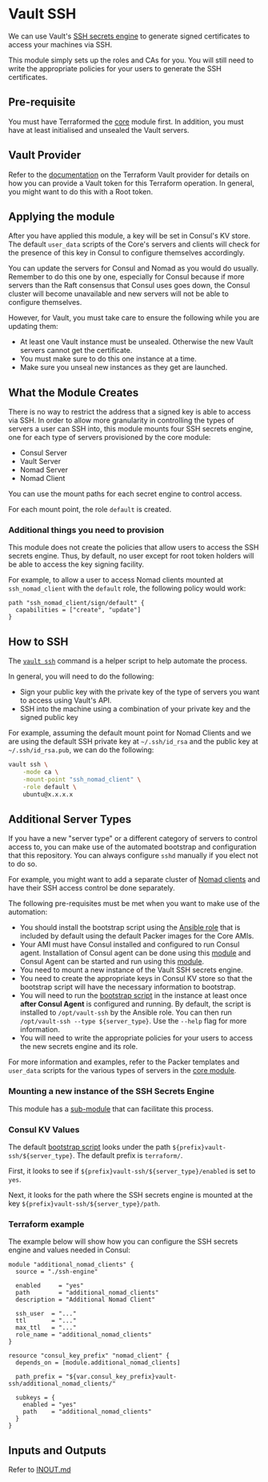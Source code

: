 # Vault SSH

We can use Vault's
[SSH secrets engine](https://www.vaultproject.io/docs/secrets/ssh/signed-ssh-certificates.html) to
generate signed certificates to access your machines via SSH.

This module simply sets up the roles and CAs for you. You will still need to write the
appropriate policies for your users to generate the SSH certificates.

## Pre-requisite

You must have Terraformed the [core](../core) module first. In addition, you must have at least
initialised and unsealed the Vault servers.

## Vault Provider

Refer to the [documentation](https://www.terraform.io/docs/providers/vault/index.html) on the
Terraform Vault provider for details on how you can provide a Vault token for this Terraform
operation. In general, you might want to do this with a Root token.

## Applying the module

After you have applied this module, a key will be set in Consul's KV store. The default
`user_data` scripts of the Core's servers and clients will check for the presence of this
key in Consul to configure themselves accordingly.

You can update the servers for Consul and Nomad as you would do usually. Remember to do this
one by one, especially for Consul because if more servers than the Raft consensus that Consul uses
goes down, the Consul cluster will become unavailable and new servers will not be able to configure
themselves.

However, for Vault, you must take care to ensure the following while you are updating them:

- At least one Vault instance must be unsealed. Otherwise the new Vault servers cannot get the certificate.
- You must make sure to do this one instance at a time.
- Make sure you unseal new instances as they get are launched.

## What the Module Creates

There is no way to restrict the address that a signed key is able to access via SSH. In order to
allow more granularity in controlling the types of servers a user can SSH into, this module mounts
four SSH secrets engine, one for each type of servers provisioned by the core module:

- Consul Server
- Vault Server
- Nomad Server
- Nomad Client

You can use the mount paths for each secret engine to control access.

For each mount point, the role `default` is created.

### Additional things you need to provision

This module does not create the policies that allow users to access the SSH secrets engine.
Thus, by default, no user except for root token holders will be able to access the key signing
facility.

For example, to allow a user to access Nomad clients mounted at `ssh_nomad_client` with the
`default` role, the following policy would work:

```hcl
path "ssh_nomad_client/sign/default" {
  capabilities = ["create", "update"]
}
```

## How to SSH

The [`vault ssh`](https://www.vaultproject.io/docs/commands/ssh.html) command is a helper script
to help automate the process.

In general, you will need to do the following:

- Sign your public key with the private key of the type of servers you want to access using Vault's API.
- SSH into the machine using a combination of your private key and the signed public key

For example, assuming the default mount point for Nomad Clients and we are using the default
SSH private key at `~/.ssh/id_rsa` and the public key at `~/.ssh/id_rsa.pub`,
we can do the following:

```bash
vault ssh \
    -mode ca \
    -mount-point "ssh_nomad_client" \
    -role default \
    ubuntu@x.x.x.x
```

## Additional Server Types

If you have a new "server type" or a different category of servers to control access to, you can
make use of the automated bootstrap and configuration that this repository. You can always configure
`sshd` manually if you elect not to do so.

For example, you might want to add a separate cluster of [Nomad clients](../nomad-clients)
and have their SSH access control be done separately.

The following pre-requisites must be met when you want to make use of the automation:

- You should install the bootstrap script using the [Ansible role](../core/packer/roles/install-ssh-script/) that is included by default using the default Packer images for the Core AMIs.
- Your AMI must have Consul installed and configured to run Consul agent. Installation of Consul agent can be done using this [module](https://github.com/hashicorp/terraform-aws-consul/tree/master/modules/install-consul) and Consul Agent can be started and run using this [module](https://github.com/hashicorp/terraform-aws-consul/tree/master/modules/run-consul).
- You need to mount a new instance of the Vault SSH secrets engine.
- You need to create the appropriate keys in Consul KV store so that the bootstrap script will have the necessary information to bootstrap.
- You will need to run the [bootstrap script](../core/packer/roles/install-ssh-script/files/configure.sh) in the instance at least once **after Consul Agent** is configured and running. By default, the script is installed to `/opt/vault-ssh` by the Ansible role. You can then run `/opt/vault-ssh --type ${server_type}`. Use the `--help` flag for more information.
- You will need to write the appropriate policies for your users to access the new secrets engine and its role.

For more information and examples, refer to the Packer templates and `user_data` scripts for
the various types of servers in the [core module](../core).

### Mounting a new instance of the SSH Secrets Engine

This module has a [sub-module](ssh-engine) that can facilitate this process.

### Consul KV Values

The default [bootstrap script](../core/packer/roles/install-ssh-script/files/configure.sh) looks
under the path `${prefix}vault-ssh/${server_type}`. The default prefix is `terraform/`.

First, it looks to see if `${prefix}vault-ssh/${server_type}/enabled` is set to `yes`.

Next, it looks for the path where the SSH secrets engine is mounted at the key
`${prefix}vault-ssh/${server_type}/path`.

### Terraform example

The example below will show how you can configure the SSH secrets engine and values needed in
Consul:

```hcl
module "additional_nomad_clients" {
  source = "./ssh-engine"

  enabled     = "yes"
  path        = "additional_nomad_clients"
  description = "Additional Nomad Client"

  ssh_user  = "..."
  ttl       = "..."
  max_ttl   = "..."
  role_name = "additional_nomad_clients"
}

resource "consul_key_prefix" "nomad_client" {
  depends_on = [module.additional_nomad_clients]

  path_prefix = "${var.consul_key_prefix}vault-ssh/additional_nomad_clients/"

  subkeys = {
    enabled = "yes"
    path    = "additional_nomad_clients"
  }
}

```

## Inputs and Outputs

Refer to [INOUT.md](INOUT.md)
